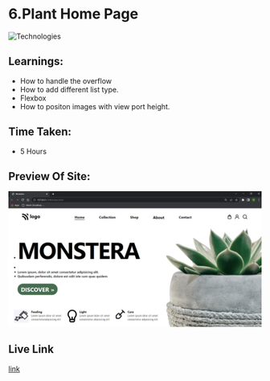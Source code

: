 # 6.Plant Home Page

![Technologies](https://img.shields.io/badge/Tech%20Used-HTML5%20CSS3-orange)

## Learnings:

- How to handle the overflow
- How to add different list type.
- Flexbox
- How to positon images with view port height.

## Time Taken:

- 5 Hours

## Preview Of Site:

![Preview](./Monstera.png)

## Live Link

[link](https://monsterahomepage.netlify.app/)
